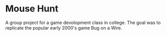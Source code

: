 # Mouse Hunt
A group project for a game devolopment class in college. The goal was to replicate the popular early 2000's game Bug on a Wire.
